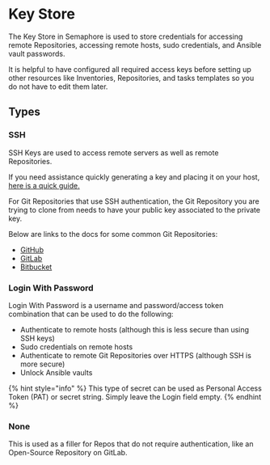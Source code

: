 # Key Store

The Key Store in Semaphore is used to store credentials for accessing remote Repositories, accessing remote hosts, sudo credentials, and Ansible vault passwords.

It is helpful to have configured all required access keys before setting up other resources like Inventories, Repositories, and tasks templates so you do not have to edit them later.

## Types

### SSH
SSH Keys are used to access remote servers as well as remote Repositories.

If you need assistance quickly generating a key and placing it on your host, [here is a quick guide.](https://www.digitalocean.com/community/tutorials/how-to-set-up-ssh-keys-on-ubuntu-20-04)

For Git Repositories that use SSH authentication, the Git Repository you are trying to clone from needs to have your public key associated to the private key.

Below are links to the docs for some common Git Repositories:
* [GitHub](https://docs.github.com/en/authentication/connecting-to-github-with-ssh/adding-a-new-ssh-key-to-your-github-account)
* [GitLab](https://docs.gitlab.com/ee/user/ssh.html)
* [Bitbucket](https://support.atlassian.com/bitbucket-cloud/docs/set-up-an-ssh-key/)

### Login With Password
Login With Password is a username and password/access token combination that can be used to do the following:
* Authenticate to remote hosts (although this is less secure than using SSH keys)
* Sudo credentials on remote hosts
* Authenticate to remote Git Repositories over HTTPS (although SSH is more secure)
* Unlock Ansible vaults

{% hint style="info" %}
This type of secret can be used as Personal Access Token (PAT) or secret string. Simply leave the Login field empty.
{% endhint %}

### None
This is used as a filler for Repos that do not require authentication, like an Open-Source Repository on GitLab.
